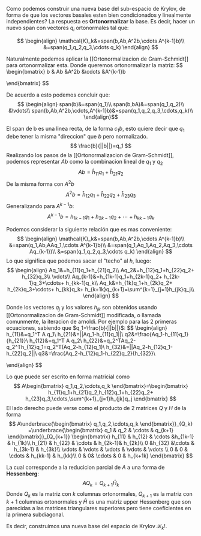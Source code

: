 Como podemos construir una nueva base del sub-espacio de Krylov, de forma de que los vectores basales esten bien condicionados y linealmente independientes?
La respuesta es **Ortonormalizar** la base. Es decir, hacer un nuevo span con vectores $q_i$ ortonormales tal que:

$$
\begin{align}
\mathcal{K}_k&=span(b,Ab,A^2b,\cdots A^{k-1}b)\\
&=span(q_1,q_2,q_3,\cdots q_k)
\end{align}
$$

Naturalmente podemos aplicar la [[Ortonormalizacion de Gram-Schmidt]] para ortonormalizar esta. Donde queremos ortonormalizar la matriz: 
$$
\begin{bmatrix}
b & Ab &A^2b &\cdots &A^{k-1}b


\end{bmatrix}
$$

De acuerdo a esto podemos concluir que:
$$
\begin{align}
span(b)&=span(q_1)\\
span(b,bA)&=span(q_1,q_2)\\
&\vdots\\
span(b,Ab,A^2b,\cdots,A^{k-1}b)&=span(q_1,q_2,q_3,\cdots,q_k)\\
\end{align}$$



El span de b es una linea recta, de la forma $c_1b$, esto quiere decir que $q_1$ debe tener la misma "direccion" que $b$ pero normalizado. 
$$
\frac{b}{||b||}=q_1
$$
Realizando los pasos de la [[Ortonormalizacion de Gram-Schmidt]], podemos representar $Ab$ como la combinacion lineal de $q_1$ y $q_2$
$$
Ab=\hat{h}_{11}q_1+\hat{h}_{21}q_2
$$
De la misma forma con $A^2b$
$$
A^{2}b=\hat{h}_{12}q_1+\hat{h}_{22}q_2 + \hat{h}_{23}q_3 
$$
Generalizando para $A^{k-1}b$:
$$
A^{k-1}b = h_{1k-1}q_1+h_{2k-1}q_2+ \cdots + h_{kk-1}q_k
$$

Podemos considerar la siguiente relación que es mas conveniente:
$$
\begin{align}
\mathcal{K}_k&=span(b,Ab,A^2b,\cdots A^{k-1}b)\\
&=span(q_1,Ab,AAq_1,\cdots A^{k-1}b)\\
&=span(q_1,Aq_1,Aq_2,Aq_3,\cdots Aq_{k-1})\\
&=span(q_1,q_2,q_3,\cdots q_k)
\end{align}
$$
Lo que significa que podemos sacar el "techo" al $h$, luego:
$$
\begin{align}
Aq_1&=h_{11}q_1+h_{21}q_2\\
Aq_2&=h_{12}q_1+h_{22}q_2+ h_{32}q_3\\
\vdots\\
Aq_{k-1}&=h_{1k-1}q_1+h_{2k-1}q_2+ h_{2k-1}q_3+\cdots+ h_{kk-1}q_k\\
Aq_k&=h_{1k}q_1+h_{2k}q_2+ h_{2k}q_3+\cdots+ h_{kk}q_k+ h_{k+1k}q_{k+1}=\sum^{k+1}_{j=1}h_{jk}q_j\\
\end{align}
$$

Donde los vectores $q_j$ y los valores $h_{jk}$ son obtenidos usando [[Ortonormalizacion de Gram-Schmidt]] modificada, o llamada comunmente, la iteracion de arnoldi.
Por ejemplo para las 2 primeras ecuaciones, sabiendo que $q_1=\frac{b}{||b||}$:
$$
\begin{align}
h_{11}&=q_1^T A q_1\\
h_{21}&=||Aq_1-h_{11}q_1||\\
q2&=\frac{Aq_1-h_{11}q_1}{h_{21}}\\
h_{12}&=q_1^T A q_2\\
h_{22}&=q_2^TAq_2-q_2^Th_{12}q_1=q_2^T(Aq_2-h_{12}q_1)\\
h_{32}&=||Aq_2-h_{12}q_1-h_{22}q_2||\\
q3&=\frac{Aq_2-h_{12}q_1-h_{22}q_2}{h_{32}}\\

\end{align}
$$





Lo que puede ser escrito en forma matricial como
$$
A\begin{bmatrix}
q_1,q_2,\cdots,q_k
\end{bmatrix}=\begin{bmatrix}
h_{11}q_1+h_{21}q_2,h_{12}q_1+h_{22}q_2+ h_{23}q_3,\cdots,\sum^{k+1}_{j=1}h_{jk}q_j
\end{bmatrix}
$$
El lado derecho puede verse como el producto de 2 matrices $Q$ y $H$ de la forma
$$
A\underbrace{\begin{bmatrix}
q_1,q_2,\cdots,q_k
\end{bmatrix}}_{Q_k} =\underbrace{\begin{bmatrix}
q_1 & q_2 & \cdots & q_{k+1}
\end{bmatrix}}_{Q_{k+1}}
\begin{bmatrix}
h_{11} & h_{12}  & \cdots &h_{1k-1} &  h_{1k}\\
h_{21} & h_{22}  & \cdots & h_{2k-1}&  h_{2k}\\
0 &h_{32} &\cdots  & h_{3k-1} & h_{3k}\\
\vdots &  \vdots & \vdots & \vdots & \vdots \\
0 & 0 & \cdots & h_{kk-1} & h_{kk}\\
0 & 0& \cdots & 0 & h_{k+1k}
\end{bmatrix}
$$

La cual corresponde a la reducicion parcial de $A$ a una forma de **Hessenberg**:
$$AQ_k=Q_{k+1}\hat{H}_k$$
Donde $Q_k$ es la matriz con $k$ columnas ortonormales, $Q_{k+1}$ es la matriz con $k+1$ columnas ortonormales y $\hat{H}$ es una matriz upper Hessenberg que son parecidas a las matrices triangulares superiores pero tiene coeficientes en la primera subdiagonal.

Es decir, construimos una nueva base del espacio de Krylov $\mathcal{K}_k$!.
